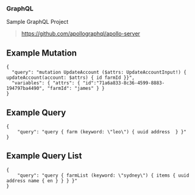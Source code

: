 ### GraphQL
Sample GraphQL Project
> https://github.com/apollographql/apollo-server

## Example Mutation
```
{
  "query": "mutation UpdateAccount ($attrs: UpdateAccountInput!) { updateAccount(account: $attrs) { id farmId }}",
  "variables": { "attrs": { "id":"71a6a833-8c36-4599-8883-194797ba4490", "farmId": "james" } }
}
```

## Example Query
```
{
    "query": "query { farm (keyword: \"leo\") { uuid address  } }"
}
```

## Example Query List
```
{
    "query": "query { farmList (keyword: \"sydney\") { items { uuid address name { en } } } }"
}
```
